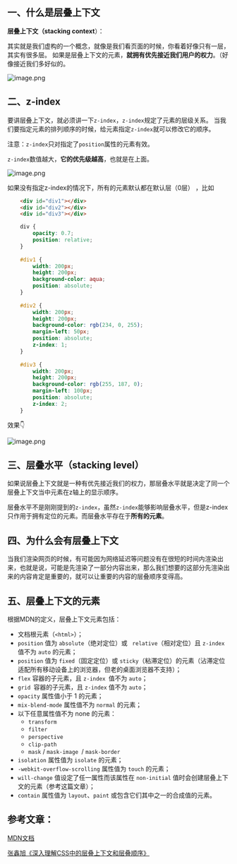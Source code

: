 
## 一、什么是层叠上下文
**层叠上下文（stacking context**）：

其实就是我们虚构的一个概念，就像是我们看页面的时候，你看着好像只有一层，其实有很多层。
如果是层叠上下文的元素，**就拥有优先接近我们用户的权力**。（好像接近我们多好似的。

![image.png](https://p3-juejin.byteimg.com/tos-cn-i-k3u1fbpfcp/300e5cc07fc84f4dbe491073e357a074~tplv-k3u1fbpfcp-watermark.image)



## 二、z-index

要讲层叠上下文，就必须讲一下`z-index`，`z-index`规定了元素的层级关系。
当我们要指定元素的排列顺序的时候，给元素指定`z-index`就可以修改它的顺序。

注意：`z-index`只对指定了`position`属性的元素有效。

`z-index`数值越大，**它的优先级越高**，也就是在上面。

![image.png](https://p9-juejin.byteimg.com/tos-cn-i-k3u1fbpfcp/d00970a22ca64b0381f47fc3a3c69d50~tplv-k3u1fbpfcp-watermark.image)


如果没有指定z-index的情况下，所有的元素默认都在默认层（0层）
，比如

```html
    <div id="div1"></div>
    <div id="div2"></div>
    <div id="div3"></div>
```


```css
    div {
        opacity: 0.7;
        position: relative;
    }
   
    #div1 {
        width: 200px;
        height: 200px;
        background-color: aqua;
        position: absolute;
    }
    
    #div2 {
        width: 200px;
        height: 200px;
        background-color: rgb(234, 0, 255);
        margin-left: 50px;
        position: absolute;
        z-index: 1;
    }
    
    #div3 {
        width: 200px;
        height: 200px;
        background-color: rgb(255, 187, 0);
        margin-left: 100px;
        position: absolute;
        z-index: 2;
    }
```
效果👇

![image.png](https://p9-juejin.byteimg.com/tos-cn-i-k3u1fbpfcp/615b46e89e7849479bed99ae224858b0~tplv-k3u1fbpfcp-watermark.image)



## 三、层叠水平（stacking level）
如果说层叠上下文就是一种有优先接近我们的权力，那层叠水平就是决定了同一个层叠上下文当中元素在z轴上的显示顺序。

层叠水平不是刚刚提到的`z-index`，虽然`z-index`能够影响层叠水平，但是z-index只作用于拥有定位的元素。而层叠水平存在于**所有的元素**。

## 四、为什么会有层叠上下文
当我们渲染网页的时候，有可能因为网络延迟等问题没有在很短的时间内渲染出来，也就是说，可能是先渲染了一部分内容出来，那么我们想要的这部分先渲染出来的内容肯定是重要的，就可以让重要的内容的层叠顺序变得高。

## 五、层叠上下文的元素
根据MDN的定义，层叠上下文元素包括：
* 文档根元素（`<html>`）；
* `position` 值为 `absolute`（绝对定位）或 ` relative`（相对定位）且 `z-index` 值不为 `auto` 的元素；
* `position` 值为 `fixed`（固定定位）或 `sticky`（粘滞定位）的元素（沾滞定位适配所有移动设备上的浏览器，但老的桌面浏览器不支持）；
* `flex` 容器的子元素，且 `z-index `值不为 `auto`；
* `grid `容器的子元素，且 `z-index` 值不为 `auto`；
* `opacity` 属性值小于 1 的元素；
* `mix-blend-mode` 属性值不为 `normal` 的元素；
* 以下任意属性值不为 none 的元素：
    * `transform`
    * `filter`
    * `perspective`
    * `clip-path`
    * `mask` / `mask-image `/ `mask-border`
* `isolation` 属性值为 `isolate` 的元素；
* `-webkit-overflow-scrolling` 属性值为 `touch` 的元素；
* `will-change` 值设定了任一属性而该属性在 `non-initial` 值时会创建层叠上下文的元素（参考这篇文章）；
* `contain` 属性值为 `layout`、`paint` 或包含它们其中之一的合成值的元素。



## 参考文章：
[MDN文档](https://developer.mozilla.org/zh-CN/docs/Web/CSS/CSS_Positioning/Understanding_z_index/The_stacking_context)

[张鑫旭《深入理解CSS中的层叠上下文和层叠顺序》](https://www.zhangxinxu.com/wordpress/2016/01/understand-css-stacking-context-order-z-index/)

